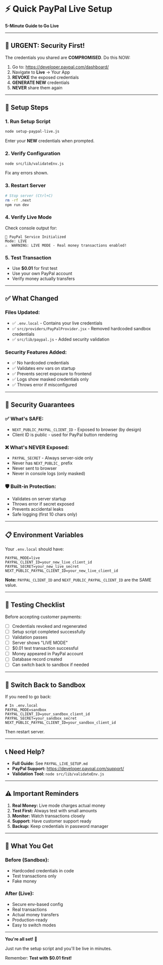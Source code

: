 # ⚡ Quick PayPal Live Setup

**5-Minute Guide to Go Live**

---

## 🚨 URGENT: Security First!

The credentials you shared are **COMPROMISED**. Do this NOW:

1. Go to: https://developer.paypal.com/dashboard/
2. Navigate to **Live** → Your App
3. **REVOKE** the exposed credentials
4. **GENERATE NEW** credentials
5. **NEVER** share them again

---

## 🚀 Setup Steps

### 1. Run Setup Script

```bash
node setup-paypal-live.js
```

Enter your **NEW** credentials when prompted.

### 2. Verify Configuration

```bash
node src/lib/validateEnv.js
```

Fix any errors shown.

### 3. Restart Server

```bash
# Stop server (Ctrl+C)
rm -rf .next
npm run dev
```

### 4. Verify Live Mode

Check console output for:
```
🔐 PayPal Service Initialized
Mode: LIVE
⚠️  WARNING: LIVE MODE - Real money transactions enabled!
```

### 5. Test Transaction

- Use **$0.01** for first test
- Use your own PayPal account
- Verify money actually transfers

---

## ✅ What Changed

### Files Updated:
- ✅ `.env.local` - Contains your live credentials
- ✅ `src/providers/PayPalProvider.jsx` - Removed hardcoded sandbox credentials
- ✅ `src/lib/paypal.js` - Added security validation

### Security Features Added:
- ✅ No hardcoded credentials
- ✅ Validates env vars on startup
- ✅ Prevents secret exposure to frontend
- ✅ Logs show masked credentials only
- ✅ Throws error if misconfigured

---

## 🔐 Security Guarantees

### ✅ What's SAFE:
- `NEXT_PUBLIC_PAYPAL_CLIENT_ID` - Exposed to browser (by design)
- Client ID is public - used for PayPal button rendering

### ❌ What's NEVER Exposed:
- `PAYPAL_SECRET` - Always server-side only
- Never has `NEXT_PUBLIC_` prefix
- Never sent to browser
- Never in console logs (only masked)

### 🛡️ Built-in Protection:
- Validates on server startup
- Throws error if secret exposed
- Prevents accidental leaks
- Safe logging (first 10 chars only)

---

## 📋 Environment Variables

Your `.env.local` should have:

```env
PAYPAL_MODE=live
PAYPAL_CLIENT_ID=your_new_live_client_id
PAYPAL_SECRET=your_new_live_secret
NEXT_PUBLIC_PAYPAL_CLIENT_ID=your_new_live_client_id
```

**Note:** `PAYPAL_CLIENT_ID` and `NEXT_PUBLIC_PAYPAL_CLIENT_ID` are the SAME value.

---

## 🧪 Testing Checklist

Before accepting customer payments:

- [ ] Credentials revoked and regenerated
- [ ] Setup script completed successfully
- [ ] Validation passes
- [ ] Server shows "LIVE MODE"
- [ ] $0.01 test transaction successful
- [ ] Money appeared in PayPal account
- [ ] Database record created
- [ ] Can switch back to sandbox if needed

---

## 🔄 Switch Back to Sandbox

If you need to go back:

```env
# In .env.local
PAYPAL_MODE=sandbox
PAYPAL_CLIENT_ID=your_sandbox_client_id
PAYPAL_SECRET=your_sandbox_secret
NEXT_PUBLIC_PAYPAL_CLIENT_ID=your_sandbox_client_id
```

Then restart server.

---

## 📞 Need Help?

- **Full Guide:** See `PAYPAL_LIVE_SETUP.md`
- **PayPal Support:** https://developer.paypal.com/support/
- **Validation Tool:** `node src/lib/validateEnv.js`

---

## ⚠️ Important Reminders

1. **Real Money:** Live mode charges actual money
2. **Test First:** Always test with small amounts
3. **Monitor:** Watch transactions closely
4. **Support:** Have customer support ready
5. **Backup:** Keep credentials in password manager

---

## 🎯 What You Get

### Before (Sandbox):
- Hardcoded credentials in code
- Test transactions only
- Fake money

### After (Live):
- Secure env-based config
- Real transactions
- Actual money transfers
- Production-ready
- Easy to switch modes

---

**You're all set!** 🎉

Just run the setup script and you'll be live in minutes.

Remember: **Test with $0.01 first!**

